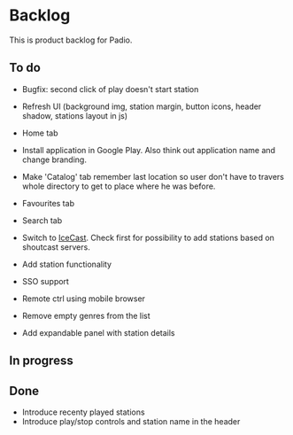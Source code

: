 Backlog
=======

This is product backlog for Padio.

To do
-----
* Bugfix: second click of play doesn't start station

* Refresh UI (background img, station margin, button icons, header shadow, stations layout in js)

* Home tab

* Install application in Google Play. Also think out application name and change branding.

* Make 'Catalog' tab remember last location so user don't have to travers
  whole directory to get to place where he was before.

* Favourites tab

* Search tab

* Switch to [IceCast](http://api.dir.xiph.org/experimental/full). Check first for possibility to add stations based on shoutcast servers.

* Add station functionality

* SSO support

* Remote ctrl using mobile browser

* Remove empty genres from the list

* Add expandable panel with station details

In progress
-----------


Done
----
* Introduce recenty played stations
* Introduce play/stop controls and station name in the header


